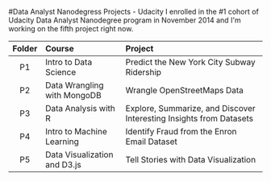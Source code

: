 #Data Analyst Nanodegress Projects - Udacity
I enrolled in the \#1 cohort of Udacity Data Analyst Nanodegree program in November 2014 and I'm working on the fifth project right now.

| Folder        | Course                | Project                                                          |
| :-------------: |:---------------------|:-----------------------------------------------------------|
| P1     | Intro to Data Science | Predict the New York City Subway Ridership |
| P2      | Data Wrangling with MongoDB |  Wrangle OpenStreetMaps Data  |
| P3      | Data Analysis with R |Explore, Summarize, and Discover Interesting Insights from Datasets  |
| P4     | Intro to Machine Learning  | Identify Fraud from the Enron Email Dataset  |
| P5      | Data Visualization and D3.js | Tell Stories with Data Visualization|

